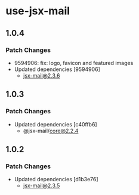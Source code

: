 # use-jsx-mail

## 1.0.4

### Patch Changes

- 9594906: fix: logo, favicon and featured images
- Updated dependencies [9594906]
  - jsx-mail@2.3.6

## 1.0.3

### Patch Changes

- Updated dependencies [c40ffb6]
  - @jsx-mail/core@2.2.4

## 1.0.2

### Patch Changes

- Updated dependencies [d1b3e76]
  - jsx-mail@2.3.5
